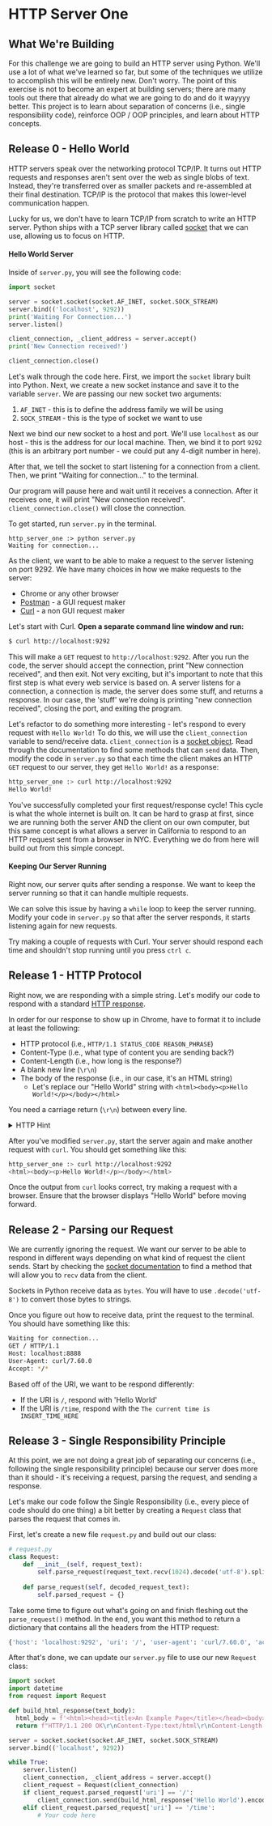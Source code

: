 # HTTP Server One

## What We're Building
For this challenge we are going to build an HTTP server using  Python. We'll use a lot of what we've learned so far, but some of the techniques we utilize to accomplish this will be entirely new. Don't worry. The point of this exercise is not to become an expert at building servers; there are many tools out there that already do what we are going to do and do it wayyyy better. This project is to learn about separation of concerns (i.e., single responsibility code), reinforce OOP / OOP principles, and learn about HTTP concepts.

## Release 0 - Hello World
HTTP servers speak over the networking protocol TCP/IP. It turns out HTTP requests and responses aren't sent over the web as single blobs of text. Instead, they're transferred over as smaller packets and re-assembled at their final destination. TCP/IP is the protocol that makes this lower-level communication happen.

Lucky for us, we don't have to learn TCP/IP from scratch to write an HTTP server. Python ships with a TCP server library called [socket](https://docs.python.org/3/library/socket.html) that we can use, allowing us to focus on HTTP.

#### Hello World Server
Inside of `server.py`, you will see the following code:

```python
import socket

server = socket.socket(socket.AF_INET, socket.SOCK_STREAM)
server.bind(('localhost', 9292))
print('Waiting For Connection...')
server.listen()

client_connection, _client_address = server.accept()
print('New Connection received!')

client_connection.close()
```

Let's walk through the code here. First, we import the `socket` library built into Python. Next, we create a new socket instance and save it to the variable `server`. We are passing our new socket two arguments:
1. `AF_INET` - this is to define the address family we will be using
2. `SOCK_STREAM` - this is the type of socket we want to use

Next we bind our new socket to a host and port. We'll use `localhost` as our host - this is the address for our local machine. Then, we bind it to port `9292` (this is an arbitrary port number - we could put any 4-digit number in here). 

After that, we tell the socket to start listening for a connection from a client. Then, we print "Waiting for connection..." to the terminal.

Our program will pause here and wait until it receives a connection. After it receives one, it will print "New connection received". `client_connection.close()` will close the connection. 

To get started, run `server.py` in the terminal.

```
http_server_one :> python server.py
Waiting for connection...
```

As the client, we want to be able to make a request to the server listening on port 9292. We have many choices in how we make requests to the server:
- Chrome or any other browser
- [Postman](https://www.getpostman.com) - a GUI request maker
- [Curl](https://curl.haxx.se/) - a non GUI request maker

Let's start with Curl. __Open a separate command line window and run:__

```sh
$ curl http://localhost:9292
```

This will make a `GET` request to `http://localhost:9292`. After you run the code, the server should accept the connection, print "New connection received", and then exit. Not very exciting, but it's important to note that this first step is what every web service is based on. A server listens for a connection, a connection is made, the server does some stuff, and returns a response. In our case, the 'stuff' we're doing is printing "new connection received", closing the port, and exiting the program.

Let's refactor to do something more interesting - let's respond to every request with `Hello World!` To do this, we will use the `client_connection` variable to send/receive data. `client_connection` is a [socket object](https://docs.python.org/3/library/socket.html). Read through the documentation to find some methods that can `send` data. Then, modify the code in `server.py` so that each time the client makes an HTTP `GET` request to our server, they get `Hello World!` as a response:

```sh
http_server_one :> curl http://localhost:9292
Hello World!
``` 

You've successfully completed your first request/response cycle! This cycle is what the whole internet is built on. It can be hard to grasp at first, since we are running both the server AND the client on our own computer, but this same concept is what allows a server in California to respond to an HTTP request sent from a browser in NYC. Everything we do from here will build out from this simple concept.

#### Keeping Our Server Running
Right now, our server quits after sending a response. We want to keep the server running so that it can handle multiple requests.

We can solve this issue by having a `while` loop to keep the server running. Modify your code in `server.py` so that after the server responds, it starts listening again for new requests.

Try making a couple of requests with Curl. Your server should respond each time and shouldn't stop running until you press `ctrl c`. 

## Release 1 - HTTP Protocol
Right now, we are responding with a simple string. Let's modify our code to respond with a standard [HTTP response](https://code.tutsplus.com/tutorials/http-the-protocol-every-web-developer-must-know-part-1--net-31177).

In order for our response to show up in Chrome, have to format it to include at least the following:
* HTTP protocol (i.e., `HTTP/1.1 STATUS_CODE REASON_PHRASE`)
* Content-Type (i.e., what type of content you are sending back?)
* Content-Length  (i.e., how long is the response?)
* A blank new line (`\r\n`)
* The body of the response (i.e., in our case, it's an HTML string)
    * Let's replace our "Hello World" string with `<html><body><p>Hello World!</p></body></html>`

You need a carriage return (`\r\n`) between every line.

<details>
<summary>HTTP Hint</summary>
<br>
The below is a string representation of the HTTP Protocol.
   
"HTTP/1.1 200 OK\r\nContent-Type:text/html\r\nContent-Length:len(html_text)\r\n\r\n{html_text}"

</details>

After you've modified `server.py`, start the server again and make another request with `curl`. You should get something like this:

```bash
http_server_one :> curl http://localhost:9292
<html><body><p>Hello World!</p></body></html>
```

Once the output from `curl` looks correct, try making a request with a browser. Ensure that the browser displays "Hello World" before moving forward.

## Release 2 - Parsing our Request
We are currently ignoring the request. We want our server to be able to respond in different ways depending on what kind of request the client sends. Start by checking the [socket documentation](https://docs.python.org/3/library/socket.html) to find a method that will allow you to `recv` data from the client.

Sockets in Python receive data as `bytes`. You will have to use `.decode('utf-8')` to convert those bytes to strings.

Once you figure out how to receive data, print the request to the terminal. You should have something like this:  

```bash
Waiting for connection...
GET / HTTP/1.1
Host: localhost:8888
User-Agent: curl/7.60.0
Accept: */*
```

Based off of the URI, we want to be respond differently:
- If the URI is `/`, respond with 'Hello World'
- If the URI is `/time`, respond with the `The current time is INSERT_TIME_HERE`

## Release 3 - Single Responsibility Principle
At this point, we are not doing a great job of separating our concerns (i.e., following the single responsibility principle) because our server does more than it should - it's receiving a request, parsing the request, and sending a response.

Let's make our code follow the Single Responsibility (i.e., every piece of code should do one thing) a bit better by creating a `Request` class that parses the request that comes in. 

First, let's create a new file `request.py` and build out our class:

```Python 
# request.py 
class Request:
    def __init__(self, request_text):
        self.parse_request(request_text.recv(1024).decode('utf-8').split('\r\n'))
    
    def parse_request(self, decoded_request_text):
        self.parsed_request = {}
```

Take some time to figure out what's going on and finish fleshing out the `parse_request()` method. In the end, you want this method to return a dictionary that contains all the headers from the HTTP request: 

```python
{'host': 'localhost:9292', 'uri': '/', 'user-agent': 'curl/7.60.0', 'accept': '*/*', }
```

After that's done, we can update our `server.py` file to use our new `Request` class: 

```Python
import socket
import datetime
from request import Request

def build_html_response(text_body):
  html_body = f'<html><head><title>An Example Page</title></head><body>{text_body}</body></html>'
  return f"HTTP/1.1 200 OK\r\nContent-Type:text/html\r\nContent-Length:{len(html_body)}\r\n\r\n{html_body}"

server = socket.socket(socket.AF_INET, socket.SOCK_STREAM)
server.bind(('localhost', 9292))

while True:
    server.listen()
    client_connection, _client_address = server.accept()
    client_request = Request(client_connection)
    if client_request.parsed_request['uri'] == '/':
        client_connection.send(build_html_response('Hello World').encode())
    elif client_request.parsed_request['uri'] == '/time':
        # Your code here
```
